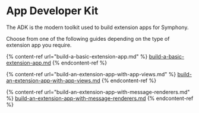 # App Developer Kit

The ADK is the modern toolkit used to build extension apps for Symphony.

Choose from one of the following guides depending on the type of extension app you require.

{% content-ref url="build-a-basic-extension-app.md" %}
[build-a-basic-extension-app.md](build-a-basic-extension-app.md)
{% endcontent-ref %}

{% content-ref url="build-an-extension-app-with-app-views.md" %}
[build-an-extension-app-with-app-views.md](build-an-extension-app-with-app-views.md)
{% endcontent-ref %}

{% content-ref url="build-an-extension-app-with-message-renderers.md" %}
[build-an-extension-app-with-message-renderers.md](build-an-extension-app-with-message-renderers.md)
{% endcontent-ref %}
